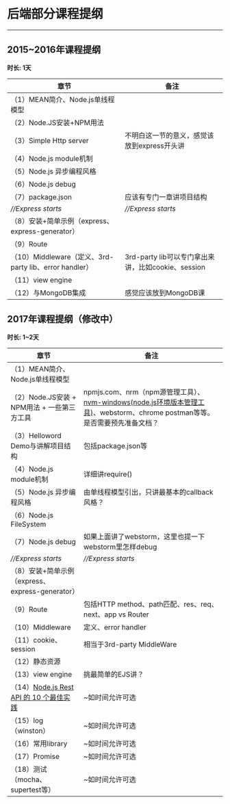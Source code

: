 ﻿# 后端部分课程提纲

---

## 2015~2016年课程提纲 ##
**时长: 1天**

|    章节    | 备注 |
| ---------- | --- |
| （1）MEAN简介、Node.js单线程模型 |   |
| （2）Node.JS安装+NPM用法       |   |
| （3）Simple Http server | 不明白这一节的意义，感觉该放到express开头讲 |
| （4）Node.js module机制       |   |
| （5）Node.js 异步编程风格 |   |
| （6）Node.js debug |   |
| （7）package.json  | 应该有专门一章讲项目结构 |
|  *//Express starts*  | *//Express starts* |
| （8）安装+简单示例（express、express-generator） |   |
| （9）Route  |   |
| （10）Middleware（定义、3rd-party lib、error handler） | 3rd-party lib可以专门拿出来讲，比如cookie、session |
| （11）view engine |   |
| （12）与MongoDB集成  | 感觉应该放到MongoDB课 |
 
## 2017年课程提纲（修改中） ##
**时长: 1~2天**

|    章节    | 备注 |
| ---------- | --- |
| （1）MEAN简介、Node.js单线程模型 |   |
| （2）Node.JS安装 + NPM用法 + 一些第三方工具 | npmjs.com、nrm（npm源管理工具）、[nvm-windows(node.js环境版本管理工具)](https://github.com/coreybutler/nvm-windows)、webstorm、chrome postman等等。是否需要预先准备文档？   |
| （3）Helloword Demo与讲解项目结构 | 包括package.json等  |
| （4）Node.js module机制       |  详细讲require() |
| （5）Node.js 异步编程风格 | 由单线程模型引出，只讲最基本的callback风格？ |
| （6）Node.js FileSystem |  |
| （7）Node.js debug | 如果上面讲了webstorm，这里也提一下webstorm里怎样debug  |
|  *//Express starts*  | *//Express starts* |
| （8）安装+简单示例（express、express-generator） |   |
| （9）Route | 包括HTTP method、path匹配、res、req、next、app vs Router  |
| （10）Middleware | 定义、error handler |
| （11）cookie、session | 相当于3rd-party MiddleWare  |
| （12）静态资源 |  |
| （13）view engine | 挑最简单的EJS讲？ |
| （14）[Node.js Rest API 的 10 个最佳实践](https://zhuanlan.zhihu.com/p/25506654?utm_source=wechat_session&utm_medium=social) | ~如时间允许可选 |
| （15）log（winston） | ~如时间允许可选  |
| （16）常用library | ~如时间允许可选  |
| （17）Promise | ~如时间允许可选  |
| （18）测试（mocha、supertest等） | ~如时间允许可选  |

